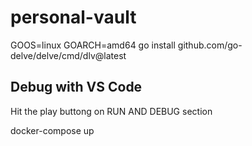 # personal-vault

GOOS=linux GOARCH=amd64 go install github.com/go-delve/delve/cmd/dlv@latest

## Debug with VS Code
Hit the play buttong on RUN AND DEBUG section


docker-compose up